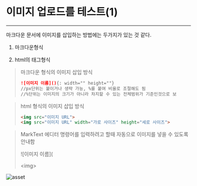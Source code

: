 # 이미지 업로드를 테스트(1)

---

마크다운 문서에 이미지를 삽입하는 방법에는 두가지가 있는 것 같다.

1. 마크다운형식

2. html의 태그형식

> 마크다운 형식의 이미지 삽입 방식 
> 
> ```markdown
> ![이미지 이름](){: width="" height=""}
> //px단위는 붙이거나 생략 가능, %를 붙여 비율로 조절해도 됨
> //%단위는 이미지의 크기가 아니라 차지할 수 있는 전체범위가 기준인것으로 보
> ```

> html 형식의 이미지 삽입 방식
> 
> ```html
> <img src="이미지 URL">
> <img src="이미지 URL" width="가로 사이즈" height="세로 사이즈">
> ```

> MarkText 에디터
> 명령어를 입력하려고 할때 자동으로 이미지를 넣을 수 있도록 안내함
> 
> \!\[이미지 이름\]\(
> 
> \<img\>

![asset](C:\Users\cyady\Desktop\project\github_blog\cyady.github.io\images\2023-07-05-image_test\bedbd0dffd2ea6623bc1e5373ee765c512ac509b.png)

